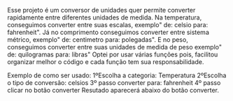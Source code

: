 Esse projeto é um conversor de unidades quer permite converter rapidamente entre diferentes unidades de medida.
Na temperatura, conseguimos converter entre suas escalas, exemplo" de: celsio para: fahrenheit".
Já no comprimento conseguimos converter entre sistema métrico, exemplo" de: centimetro para: polegadas".
E no peso, conseguimos converter entre suas unidades de medida de peso exemplo" de: quilogramas para: libras"
Optei por usar várias funções pois, facilitou organizar melhor o código e cada função tem sua responsabilidade. 

Exemplo de como ser usado:
1ºEscolha a categoria: Temperatura 
2ºEscolha o tipo de conversão: celsios
3º passo converter para: fahrenheit
4º passo clicar no botão converter
Resutado aparecerá abaixo do botão converter.
